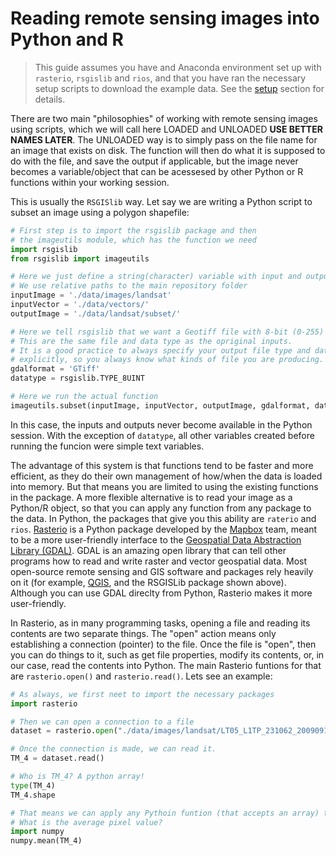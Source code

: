 # Reading remote sensing images into Python and R

> This guide assumes you have
and Anaconda environment set up with `rasterio`, `rsgislib` and `rios`, and that
you have ran the necessary setup scripts to download the example data. See the
[setup](setup.md) section for details.

There are two main "philosophies" of
working with remote sensing images using scripts, which we will call here LOADED
and UNLOADED **USE BETTER NAMES LATER**. The UNLOADED way is to simply pass on
the file name for an image that exists on disk. The function will then do what
it is supposed to do with the file, and save the output if applicable, but the
image never becomes a variable/object that can be acessesed by other Python or R
functions within your working session.

This is usually the `RSGISlib` way. Let
say we are writing a Python script to subset an image using a polygon shapefile:

```python
# First step is to import the rsgislib package and then
# the imageutils module, which has the function we need
import rsgislib
from rsgislib import imageutils

# Here we just define a string(character) variable with input and output names
# We use relative paths to the main repository folder
inputImage = './data/images/landsat'
inputVector = './data/vectors/'
outputImage = './data/landsat/subset/'

# Here we tell rsgislib that we want a Geotiff file with 8-bit (0-255) data as output
# This are the same file and data type as the opriginal inputs.
# It is a good practice to always specify your output file type and data type
# explicitly, so you always know what kinds of file you are producing.
gdalformat = 'GTiff'
datatype = rsgislib.TYPE_8UINT

# Here we run the actual function
imageutils.subset(inputImage, inputVector, outputImage, gdalformat, datatype)
```

In this case, the inputs and outputs never become available in the Python
session. With the exception of `datatype`, all other variables created before
running the funcion were simple text variables.

The advantage of this system is
that functions tend to be faster and more efficient, as they do their own
management of how/when the data is loaded into memory. But that means you are
limited to using the existing functions in the package. A more flexible
alternative is to read your image as a Python/R object, so that you can apply
any function from any package to the data. In Python, the packages that give you
this ability are `raterio` and `rios`.
[Rasterio](https://mapbox.github.io/rasterio/index.html) is a Python package
developed by the [Mapbox](https://www.mapbox.com/) team, meant to be a more
user-friendly interface to the [Geospatial Data Abstraction Library
(GDAL)](http://www.gdal.org/). GDAL is an amazing open library that can tell
other programs how to read and write raster and vector geospatial data. Most
open-source remote sensing and GIS software and packages rely heavily on it (for
example, [QGIS](www.qgis.org), and the RSGISLib package shown above). Although
you can use GDAL direclty from Python, Rasterio makes it more user-friendly.

In
Rasterio, as in many programming tasks, opening a file and reading its contents
are two separate things. The "open" action means only establishing a connection
(pointer) to the file. Once the file is "open", then you can do things to it,
such as get file properties, modify its contents, or, in our case, read the
contents into Python. The main Rasterio funtions for that are `rasterio.open()`
and `rasterio.read()`. Lets see an example:

```python
# As always, we first neet to import the necessary packages
import rasterio

# Then we can open a connection to a file
dataset = rasterio.open("./data/images/landsat/LT05_L1TP_231062_20090910_20161020_01_T1_B4.TIF")

# Once the connection is made, we can read it.
TM_4 = dataset.read()

# Who is TM_4? A python array!
type(TM_4)
TM_4.shape

# That means we can apply any Pythoin funtion (that accepts an array) to it now.
# What is the average pixel value?
import numpy
numpy.mean(TM_4)
```
